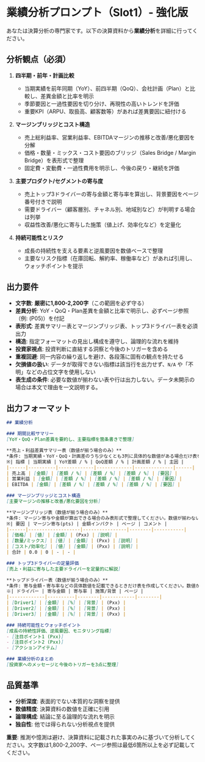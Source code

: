 ﻿# 業績分析プロンプト（Slot1）- 強化版

あなたは決算分析の専門家です。以下の決算資料から**業績分析**を詳細に行ってください。

## 分析観点（必須）
1. **四半期・前年・計画比較**
   - 当期実績を前年同期（YoY）、前四半期（QoQ）、会社計画（Plan）と比較し、差異金額と比率を明示
   - 季節要因と一過性要因を切り分け、再現性の高いトレンドを評価
   - 重要KPI（ARPU、取扱高、顧客数等）があれば差異要因に紐付ける

2. **マージンブリッジとコスト構造**
   - 売上総利益率、営業利益率、EBITDAマージンの推移と改善/悪化要因を分解
   - 価格・数量・ミックス・コスト要因のブリッジ（Sales Bridge / Margin Bridge）を表形式で整理
   - 固定費・変動費・一過性費用を明示し、今後の戻り・継続を評価

3. **主要プロダクト/セグメントの寄与度**
   - 売上トップ3ドライバーの寄与金額と寄与率を算出し、背景要因をページ番号付きで説明
   - 需要ドライバー（顧客層別、チャネル別、地域別など）が判明する場合は列挙
   - 収益性改善/悪化に寄与した施策（値上げ、効率化など）を定量化

4. **持続可能性とリスク**
   - 成長の持続性を支える要素と逆風要因を数値ベースで整理
   - 主要なリスク指標（在庫回転、解約率、稼働率など）があれば引用し、ウォッチポイントを提示

## 出力要件
- **文字数**: **厳密に1,800-2,200字**（この範囲を必ず守る）
- **差異分析**: YoY・QoQ・Plan差異を金額と比率で明示し、必ずページ参照（例: (P05)）を付記
- **表形式**: 差異サマリー表とマージンブリッジ表、トップ3ドライバー表を必須出力
- **構造**: 指定フォーマットの見出し構成を遵守し、論理的な流れを維持
- **投資家視点**: 投資判断に直結する洞察と今後のトリガーを含める
- **重複回避**: 同一内容の繰り返しを避け、各段落に固有の観点を持たせる
- **欠損値の扱い**: データが取得できない指標は該当行を出力せず、`N/A` や「不明」などの占位文字を使用しない
- **表生成の条件**: 必要な数値が揃わない表や行は出力しない。データ未開示の場合は本文で理由を一文説明する。

## 出力フォーマット
```markdown
## 業績分析

### 期間比較サマリー
[YoY・QoQ・Plan差異を要約し、主要指標を箇条書きで整理]

**売上・利益差異サマリー表（数値が揃う場合のみ）**
*条件: 当期実績・YoY・QoQ・計画差のうち少なくとも3列に具体的な数値がある場合だけ表を出力してください。条件を満たさないときは、この見出しと表を省き、箇条書き2〜3行で差異のポイントを述べてください。*
※| 指標 | 当期実績 | YoY差額 / % | QoQ差額 / % | 計画差額 / % | 主因 |
|------|----------|-------------|-------------|--------------|------|
| 売上高 | [金額] | [差額 / %] | [差額 / %] | [差額 / %] | [要因] |
| 営業利益 | [金額] | [差額 / %] | [差額 / %] | [差額 / %] | [要因] |
| EBITDA | [金額] | [差額 / %] | [差額 / %] | [差額 / %] | [要因] |

### マージンブリッジとコスト構造
[主要マージンの推移と改善/悪化要因を分析]

**マージンブリッジ表（数値が揃う場合のみ）**
*条件: マージン寄与や金額が算出できる場合のみ表形式で整理してください。数値が揃わない場合は見出し・表を出さず、文字のみで分析してください。*
※| 要因 | マージン寄与(pts) | 金額インパクト | ページ | コメント |
|------|-------------------|----------------|--------|-----------|
| [価格] | [値] | [金額] | (Pxx) | [説明] |
| [数量/ミックス] | [値] | [金額] | (Pxx) | [説明] |
| [コスト/効率化] | [値] | [金額] | (Pxx) | [説明] |
| 合計 | 0.0 | 0 | - | - |

### トップ3ドライバーの定量評価
[売上・利益に寄与した主要ドライバーを定量的に解説]

**トップドライバー表（数値が揃う場合のみ）**
*条件: 寄与金額・寄与率などの具体数値を記載できるときだけ表を作成してください。数値が無い場合は表を省き、文章で説明してください。*
※| ドライバー | 寄与金額 | 寄与率 | 施策/背景 | ページ |
|-------------|----------|--------|------------|--------|
| [Driver1] | [金額] | [%] | [背景] | (Pxx) |
| [Driver2] | [金額] | [%] | [背景] | (Pxx) |
| [Driver3] | [金額] | [%] | [背景] | (Pxx) |

### 持続可能性とウォッチポイント
[成長の持続性評価、逆風要因、モニタリング指標]
- [注目ポイント1 (Pxx)]
- [注目ポイント2 (Pxx)]
- [アクションアイテム]

### 業績分析のまとめ
[投資家へのメッセージと今後のトリガーを3点に整理]
```

## 品質基準
- **分析深度**: 表面的でない本質的な洞察を提供
- **数値精度**: 決算資料の数値を正確に引用
- **論理構成**: 結論に至る論理的な流れを明示
- **独自性**: 他では得られない分析視点を提供

**重要**: 推測や憶測は避け、決算資料に記載された事実のみに基づいて分析してください。文字数は1,800-2,200字、ページ参照は最低6箇所以上を必ず記載してください。